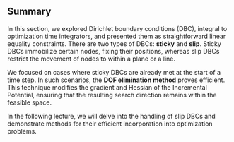 ## Summary

In this section, we explored Dirichlet boundary conditions (DBC), integral to optimization time integrators, and presented them as straightforward linear equality constraints. There are two types of DBCs: **sticky** and **slip**. Sticky DBCs immobilize certain nodes, fixing their positions, whereas slip DBCs restrict the movement of nodes to within a plane or a line.

We focused on cases where sticky DBCs are already met at the start of a time step. In such scenarios, the **DOF elimination method** proves efficient. This technique modifies the gradient and Hessian of the Incremental Potential, ensuring that the resulting search direction remains within the feasible space.

In the following lecture, we will delve into the handling of slip DBCs and demonstrate methods for their efficient incorporation into optimization problems.
